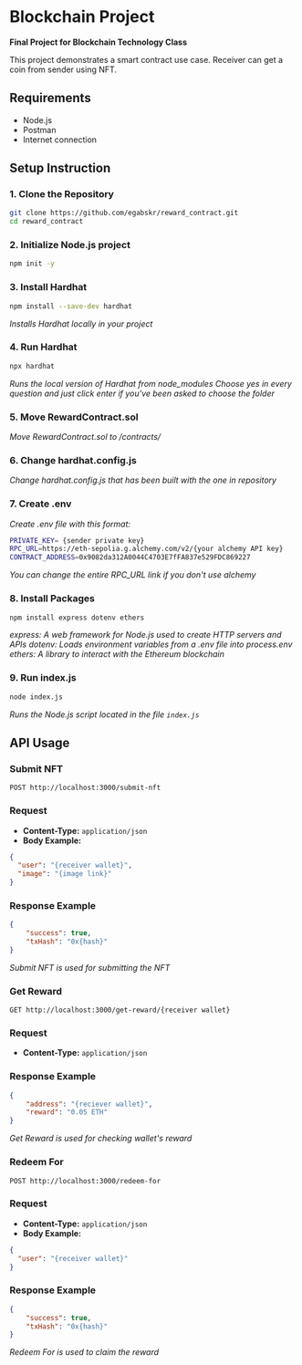 # Blockchain Project

**Final Project for Blockchain Technology Class**

This project demonstrates a smart contract use case. Receiver can get a coin from sender using NFT.

## Requirements
* Node.js
* Postman
* Internet connection 

## Setup Instruction

### 1. Clone the Repository

```bash
git clone https://github.com/egabskr/reward_contract.git
cd reward_contract
```

### 2. Initialize Node.js project
```bash
npm init -y
```

### 3. Install Hardhat
```bash
npm install --save-dev hardhat
```
*Installs Hardhat locally in your project*

### 4. Run Hardhat
```bash
npx hardhat
```
*Runs the local version of Hardhat from node_modules*
*Choose yes in every question and just click enter if you've been asked to choose the folder*

### 5. Move RewardContract.sol
*Move RewardContract.sol to /contracts/*

### 6. Change hardhat.config.js
*Change hardhat.config.js that has been built with the one in repository*

### 7. Create .env
*Create .env file with this format:*
```bash
PRIVATE_KEY= {sender private key}
RPC_URL=https://eth-sepolia.g.alchemy.com/v2/{your alchemy API key}
CONTRACT_ADDRESS=0x9082da312A0044C4703E7fFA837e529FDC869227
```
*You can change the entire RPC_URL link if you don't use alchemy*

### 8. Install Packages
```bash
npm install express dotenv ethers
```
*express: A web framework for Node.js used to create HTTP servers and APIs*
*dotenv: Loads environment variables from a .env file into process.env*
*ethers: A library to interact with the Ethereum blockchain*

### 9. Run index.js
```bash
node index.js
```
*Runs the Node.js script located in the file `index.js`*

## API Usage

### Submit NFT

`POST http://localhost:3000/submit-nft`

### Request

* **Content-Type:** `application/json`
* **Body Example:**

```json
{
  "user": "{receiver wallet}",
  "image": "{image link}"
}
```

### Response Example

```json
{
    "success": true,
    "txHash": "0x{hash}"
}
```

*Submit NFT is used for submitting the NFT*

### Get Reward

`GET http://localhost:3000/get-reward/{receiver wallet}`

### Request

* **Content-Type:** `application/json`

### Response Example

```json
{
    "address": "{reciever wallet}",
    "reward": "0.05 ETH"
}
```

*Get Reward is used for checking wallet's reward*

### Redeem For

`POST http://localhost:3000/redeem-for`

### Request

* **Content-Type:** `application/json`
* **Body Example:**

```json
{
  "user": "{receiver wallet}"
}
```

### Response Example

```json
{
    "success": true,
    "txHash": "0x{hash}"
}
```

*Redeem For is used to claim the reward*